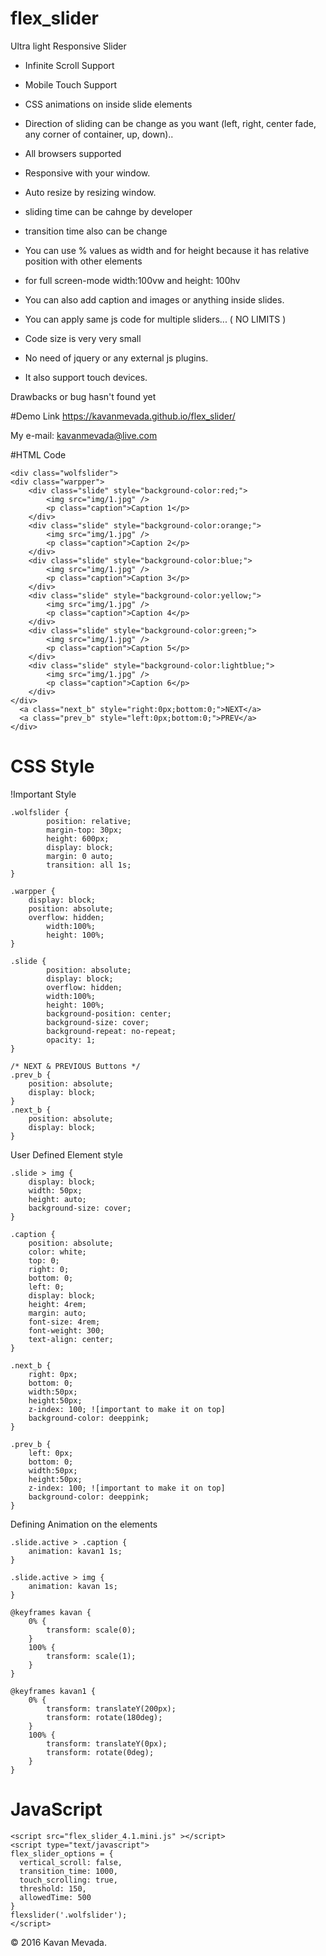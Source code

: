 # flex_slider

Ultra light Responsive Slider

- Infinite Scroll Support
- Mobile Touch Support
- CSS animations on inside slide elements
- Direction of sliding can be change as you want (left, right, center fade, any corner of container, up, down)..
- All browsers supported
- Responsive with your window.
- Auto resize by resizing window.
- sliding time can be cahnge by developer
- transition time also can be change
- You can use % values as width and for height because it has relative position with other elements
- for full screen-mode width:100vw and height: 100hv
- You can also add caption and images or anything inside slides.


- You can apply same js code for multiple sliders... ( NO LIMITS )
- Code size is very very small
- No need of jquery or any external js plugins.
- It also support touch devices.


Drawbacks or bug hasn't found yet


#Demo
Link https://kavanmevada.github.io/flex_slider/

My e-mail: kavanmevada@live.com


#HTML Code
```
<div class="wolfslider">
<div class="warpper">
	<div class="slide" style="background-color:red;">
		<img src="img/1.jpg" />
		<p class="caption">Caption 1</p>
	</div>
	<div class="slide" style="background-color:orange;">
		<img src="img/1.jpg" />
		<p class="caption">Caption 2</p>
	</div>
	<div class="slide" style="background-color:blue;">
		<img src="img/1.jpg" />
		<p class="caption">Caption 3</p>
	</div>
	<div class="slide" style="background-color:yellow;">
		<img src="img/1.jpg" />
		<p class="caption">Caption 4</p>
	</div>
	<div class="slide" style="background-color:green;">
		<img src="img/1.jpg" />
		<p class="caption">Caption 5</p>
	</div>
	<div class="slide" style="background-color:lightblue;">
		<img src="img/1.jpg" />
		<p class="caption">Caption 6</p>
	</div>
</div>
  <a class="next_b" style="right:0px;bottom:0;">NEXT</a>
  <a class="prev_b" style="left:0px;bottom:0;">PREV</a>
</div>
```

# CSS Style
!Important Style
```
.wolfslider {
		position: relative;
		margin-top: 30px;
		height: 600px;
		display: block;
		margin: 0 auto;
		transition: all 1s;
}

.warpper {
	display: block;
	position: absolute;
	overflow: hidden;
		width:100%;
		height: 100%;
}

.slide {
		position: absolute;
		display: block;
		overflow: hidden;
		width:100%;
		height: 100%;
		background-position: center;
		background-size: cover;
		background-repeat: no-repeat;
		opacity: 1;
}

/* NEXT & PREVIOUS Buttons */
.prev_b {
	position: absolute;
	display: block;
}
.next_b {
	position: absolute;
	display: block;
}
```
User Defined Element style
```
.slide > img {
	display: block;
	width: 50px;
	height: auto;
	background-size: cover;
}

.caption {
	position: absolute;
	color: white;
	top: 0;
	right: 0;
	bottom: 0;
	left: 0;
	display: block;
	height: 4rem;
	margin: auto;
	font-size: 4rem;
	font-weight: 300;
	text-align: center;
}
```
```
.next_b {
	right: 0px;
	bottom: 0;
	width:50px;
	height:50px;
	z-index: 100; ![important to make it on top]
	background-color: deeppink;
}

.prev_b {
	left: 0px;
	bottom: 0;
	width:50px;
	height:50px;
	z-index: 100; ![important to make it on top]
	background-color: deeppink;
}
```
Defining Animation on the elements

```
.slide.active > .caption {
	animation: kavan1 1s;
}

.slide.active > img {
	animation: kavan 1s;
}

@keyframes kavan {
	0% {
		transform: scale(0);
	}
	100% {
		transform: scale(1);
	}
}

@keyframes kavan1 {
	0% {
		transform: translateY(200px);
		transform: rotate(180deg);
	}
	100% {
		transform: translateY(0px);
		transform: rotate(0deg);
	}
}
```

# JavaScript
```
<script src="flex_slider_4.1.mini.js" ></script>
<script type="text/javascript">
flex_slider_options = {
  vertical_scroll: false,
  transition_time: 1000,
  touch_scrolling: true,
  threshold: 150,
  allowedTime: 500
}
flexslider('.wolfslider');
</script>
```

© 2016 Kavan Mevada.
